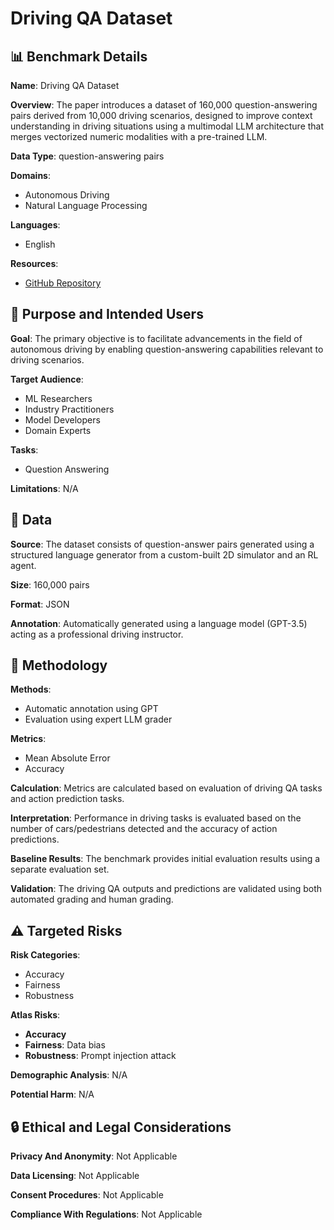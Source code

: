 # Driving QA Dataset

## 📊 Benchmark Details

**Name**: Driving QA Dataset

**Overview**: The paper introduces a dataset of 160,000 question-answering pairs derived from 10,000 driving scenarios, designed to improve context understanding in driving situations using a multimodal LLM architecture that merges vectorized numeric modalities with a pre-trained LLM.

**Data Type**: question-answering pairs

**Domains**:
- Autonomous Driving
- Natural Language Processing

**Languages**:
- English

**Resources**:
- [GitHub Repository](https://github.com/wayveai/Driving-with-LLMs)

## 🎯 Purpose and Intended Users

**Goal**: The primary objective is to facilitate advancements in the field of autonomous driving by enabling question-answering capabilities relevant to driving scenarios.

**Target Audience**:
- ML Researchers
- Industry Practitioners
- Model Developers
- Domain Experts

**Tasks**:
- Question Answering

**Limitations**: N/A

## 💾 Data

**Source**: The dataset consists of question-answer pairs generated using a structured language generator from a custom-built 2D simulator and an RL agent.

**Size**: 160,000 pairs

**Format**: JSON

**Annotation**: Automatically generated using a language model (GPT-3.5) acting as a professional driving instructor.

## 🔬 Methodology

**Methods**:
- Automatic annotation using GPT
- Evaluation using expert LLM grader

**Metrics**:
- Mean Absolute Error
- Accuracy

**Calculation**: Metrics are calculated based on evaluation of driving QA tasks and action prediction tasks.

**Interpretation**: Performance in driving tasks is evaluated based on the number of cars/pedestrians detected and the accuracy of action predictions.

**Baseline Results**: The benchmark provides initial evaluation results using a separate evaluation set.

**Validation**: The driving QA outputs and predictions are validated using both automated grading and human grading.

## ⚠️ Targeted Risks

**Risk Categories**:
- Accuracy
- Fairness
- Robustness

**Atlas Risks**:
- **Accuracy**
- **Fairness**: Data bias
- **Robustness**: Prompt injection attack

**Demographic Analysis**: N/A

**Potential Harm**: N/A

## 🔒 Ethical and Legal Considerations

**Privacy And Anonymity**: Not Applicable

**Data Licensing**: Not Applicable

**Consent Procedures**: Not Applicable

**Compliance With Regulations**: Not Applicable
